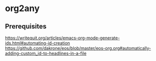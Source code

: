# org2any

## Prerequisites
https://writequit.org/articles/emacs-org-mode-generate-ids.html#automating-id-creation
https://github.com/dakrone/eos/blob/master/eos-org.org#automatically-adding-custom_id-to-headlines-in-a-file
